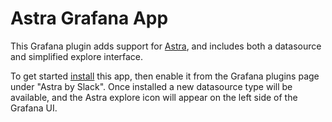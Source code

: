 # Astra Grafana App

This Grafana plugin adds support for [Astra](https://github.com/slackhq/astra), and includes both a datasource and
simplified explore interface.

To get started [install](https://grafana.com/docs/grafana/latest/plugins/installation/) this app, then enable it from
the Grafana plugins page under "Astra by Slack". Once installed a new datasource type will be available, and the Astra
explore icon will appear on the left side of the Grafana UI.
